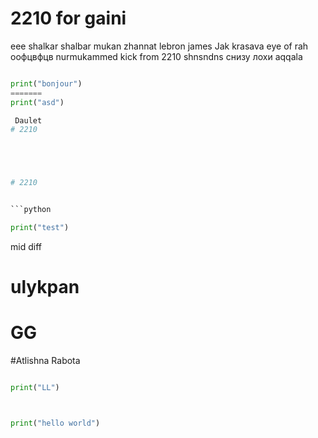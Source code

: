 
# 2210 for gaini 
eee shalkar shalbar mukan zhannat
lebron james
Jak krasava
eye of rah
оофцвфцв
nurmukammed kick from 2210
shnsndns
снизу лохи
aqqala

```python

print("bonjour")
=======
print("asd")

 Daulet
# 2210





# 2210


```python

print("test")


```



mid diff 

# ulykpan
# GG 
#Atlishna Rabota





```python

print("LL")



print("hello world")




```
